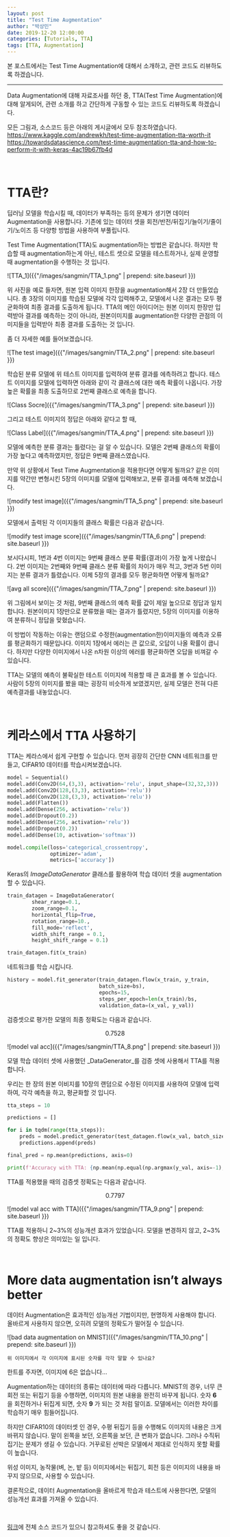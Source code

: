 ```yaml
---
layout: post
title: "Test Time Augmentation"
author: "박상민"
date: 2019-12-20 12:00:00
categories: [Tutorials, TTA]
tags: [TTA, Augmentation]
---
```


본 포스트에서는 Test Time Augmentation에 대해서 소개하고, 관련 코드도 리뷰하도록 하겠습니다.

---

Data Augmentation에 대해 자료조사를 하던 중, TTA(Test Time Augmentation)에 대해 알게되어, 관련 소개를 하고 간단하게 구동할 수 있는 코드도 리뷰하도록 하겠습니다.

모든 그림과, 소스코드 등은 아래의 게시글에서 모두 참조하였습니다.  
https://www.kaggle.com/andrewkh/test-time-augmentation-tta-worth-it  
https://towardsdatascience.com/test-time-augmentation-tta-and-how-to-perform-it-with-keras-4ac19b67fb4d

<br>

# TTA란?

딥러닝 모델을 학습시킬 때, 데이터가 부족하는 등의 문제가 생기면 데이터 Augmentation을 사용합니다. 기존에 있는 데이터 셋을 회전/반전/뒤집기/늘이기/줄이기/노이즈 등 다양항 방법을 사용하여 부풀립니다.  

Test Time Augmentation(TTA)도 augmentation하는 방법은 같습니다. 하지만 학습할 때 augmentation하는게 아닌, 테스트 셋으로 모델을 테스트하거나, 실제 운영할 때 augmentation을 수행하는 것 입니다. 

![TTA_1]({{"/images/sangmin/TTA_1.png" | prepend: site.baseurl }})


위 사진을 예로 들자면, 원본 입력 이미지 한장을 augmentation해서 2장 더 만들었습니다. 총 3장의 이미지를 학습된 모델에 각각 입력해주고, 모델에서 나온 결과는 모두 평균화하여 최종 결과를 도출하게 됩니다. TTA의 메인 아이디어는 원본 이미지 한장만 입력받아 결과를 예측하는 것이 아니라, 원본이미지를 augmentation한 다양한 관점의 이미지들을 입력받아 최종 결과를 도출하는 것 입니다.  

좀 더 자세한 예를 들어보겠습니다.  

![The test image]({{"/images/sangmin/TTA_2.png" | prepend: site.baseurl }})


학습된 분류 모델에 위 테스트 이미지를 입력하여 분류 결과를 에측하려고 합니다. 테스트 이미지를 모델에 입력하면 아래와 같이 각 클래스에 대한 예측 확률이 나옵니다. 가장 높은 확률을 최종 도출하므로 2번째 클래스로 예측을 합니다.  

![Class Socre]({{"/images/sangmin/TTA_3.png" | prepend: site.baseurl }})

그리고 테스트 이미지의 정답은 아래와 같다고 할 때,  

![Class Label]({{"/images/sangmin/TTA_4.png" | prepend: site.baseurl }})

모델에 예측한 분류 결과는 틀렸다는 걸 알 수 있습니다. 모델은 2번째 클래스의 확률이 가장 높다고 예측하였지만, 정답은 9번째 클래스였습니다.  

만약 위 상황에서 Test Time Augmentation을 적용한다면 어떻게 될까요? 같은 이미지를 약간만 변형시킨 5장의 이미지를 모델에 입력해보고, 분류 결과를 예측해 보겠습니다.  

![modify test image]({{"/images/sangmin/TTA_5.png" | prepend: site.baseurl }})  

모델에서 출력된 각 이미지들의 클래스 확률은 다음과 같습니다.  

![modify test image score]({{"/images/sangmin/TTA_6.png" | prepend: site.baseurl }})  

보시다시피, 1번과 4번 이미지는 9번째 클래스 분류 확률(결과)이 가장 높게 나왔습니다. 2번 이미지는 2번째와 9번째 클래스 분류 확률의 차이가 매우 적고, 3번과 5번 이미지는 분류 결과가 틀렸습니다. 이제 5장의 결과를 모두 평균화하면 어떻게 될까요?  

![avg all score]({{"/images/sangmin/TTA_7.png" | prepend: site.baseurl }})  

위 그림에서 보이는 것 처럼, 9번째 클래스의 예측 확률 값이 제일 높으므로 정답과 일치합니다. 원본이미지 1장만으로 분류했을 때는 결과가 틀렸지만, 5장의 이미지를 이용하여 분류하니 정답을 맞혔습니다.  

이 방법이 작동하는 이유는 랜덤으로 수정한(augmentation한)이미지들의 예측과 오류를 평균화하기 때문입나다. 이미지 1장에서 에러는 큰 값으로, 오답이 나올 확률이 큽니다. 하지만 다양한 이미지에서 나온 n차원 이상의 에러를 평균화하면 오답을 비껴갈 수 있습니다.  

TTA는 모델의 예측이 불확실한 테스트 이미지에 적용할 때 큰 효과를 볼 수 있습니다. 사람이 5장의 이미지를 봤을 떄는 굉장히 비슷하게 보였겠지만, 실제 모델은 전혀 다른 예측결과를 내놓았습니다.   

<br>

# 케라스에서 TTA 사용하기  

TTA는 케라스에서 쉽게 구현할 수 있습니다. 먼저 굉장히 간단한 CNN 네트워크를 만들고, CIFAR10 데이터를 학습시켜보겠습니다.  

```python
model = Sequential()
model.add(Conv2D(64,(3,3), activation='relu', input_shape=(32,32,3)))
model.add(Conv2D(128,(3,3), activation='relu'))
model.add(Conv2D(128,(3,3), activation='relu'))
model.add(Flatten())
model.add(Dense(256, activation='relu'))
model.add(Dropout(0.2))
model.add(Dense(256, activation='relu'))
model.add(Dropout(0.2))
model.add(Dense(10, activation='softmax'))

model.compile(loss='categorical_crossentropy',
              optimizer='adam',
              metrics=['accuracy'])

```  

Keras의 _ImageDataGenerator_ 클래스를 활용하여 학습 데이터 셋을 augmentation 할 수 있습니다.  

```python
train_datagen = ImageDataGenerator(
        shear_range=0.1,
        zoom_range=0.1,
        horizontal_flip=True,
        rotation_range=10.,
        fill_mode='reflect',
        width_shift_range = 0.1, 
        height_shift_range = 0.1)

train_datagen.fit(x_train)
```  

네트워크를 학습 시킵니다.  

```python
history = model.fit_generator(train_datagen.flow(x_train, y_train,
                              batch_size=bs),
                              epochs=15,
                              steps_per_epoch=len(x_train)/bs,
                              validation_data=(x_val, y_val))
```  

검증셋으로 평가한 모델의 최종 정확도는 다음과 같습니다.  

<center> 0.7528 </center>  

![model val acc]({{"/images/sangmin/TTA_8.png" | prepend: site.baseurl }})  

모델 학습 데이터 셋에 사용했던 _DataGenerator_를 검증 셋에 사용해서 TTA를 적용합니다.  

우리는 한 장의 원본 이비지를 10장의 랜덤으로 수정된 이미지를 사용하여 모델에 입력하여, 각각 예측을 하고, 평균화할 것 입니다.  

```python
tta_steps = 10

predictions = []

for i in tqdm(range(tta_steps)):
    preds = model.predict_generator(test_datagen.flow(x_val, batch_size=bs, shuffle=False), steps = len(x_val)/bs)
    predictions.append(preds)

final_pred = np.mean(predictions, axis=0)

print(f'Accuracy with TTA: {np.mean(np.equal(np.argmax(y_val, axis=-1), np.argmax(final_pred, axis=-1)))}')

```  

TTA를 적용했을 때의 검증셋 정확도는 다음과 같습니다.

<center> 0.7797 </center>  

![model val acc with TTA]({{"/images/sangmin/TTA_9.png" | prepend: site.baseurl }})  

TTA를 적용하니 2~3%의 성능개션 효과가 있었습니다. 모델을 변경하지 않고, 2~3%의 정확도 향상은 의미있는 일 입니다.  


<br>

# More data augmentation isn’t always better


데이터 Augmentation은 효과적인 성능개선 기법이지만, 현명하게 사용해야 합니다. 올바르게 사용하지 않으면, 오히려 모델의 정확도가 떨어질 수 있습니다.  

![bad data augmentation on MNIST]({{"/images/sangmin/TTA_10.png" | prepend: site.baseurl }})  

    위 이미지에서 각 이미지에 표시된 숫자를 각각 말할 수 있나요?

한트를 주자면, 이미지에 6은 없습니다...  

Augmentation하는 데이터의 종류는 데이터에 따라 다릅니다. MNIST의 경우, 너무 큰 회전 또는 뒤집기 등을 수행하면, 이미지의 원본 내용을 완전히 바꾸게 됩니다. 숫자 __6__ 을 회전하거나 뒤집게 되면, 숫자 __9__ 가 되는 것 처럼 말이죠. 모델에서는 이러한 차이를 학습하기 매우 힘들어집니다.  

하지만 CIFAR10의 데이터셋 인 경우, 수평 뒤집기 등을 수행해도 이미지의 내용은 크게 바뀌지 않습니다. 말이 왼쪽을 보던, 오른쪽을 보던, 큰 변화가 없습니다. 그러나 수직뒤집기는 문제가 생길 수 있습니다. 거꾸로된 선박은 모델에서 제대로 인식하지 못할 확률이 높습니다.  

위성 이미지, 농작물(벼, 논, 밭 등) 이미지에서는 뒤집기, 회전 등은 이미지의 내용을 바꾸지 않으므로, 사용할 수 있습니다.  

결론적으로, 데이터 Augmentation을 올바르게 학습과 테스트에 사용한다면, 모델의 성능개선 효과를 가져올 수 있습니다. 

<br>

[링크](https://github.com/nathanhubens/TTA-Keras)에 전체 소스 코드가 있으니 참고하셔도 좋을 것 같습니다.  
